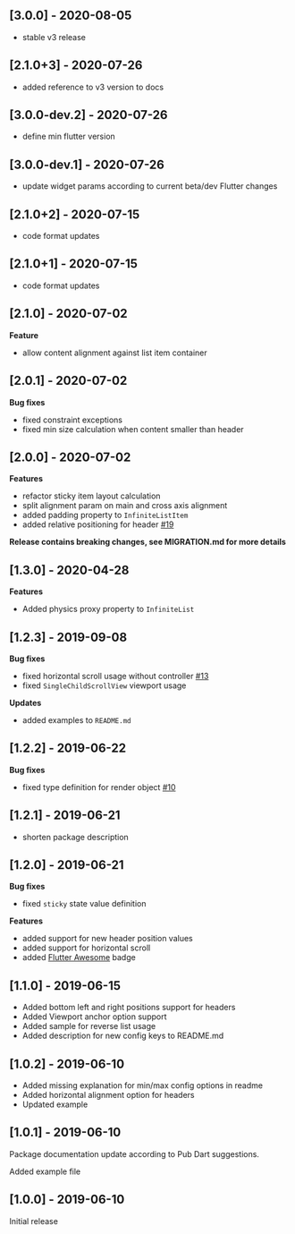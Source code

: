 ## [3.0.0] - 2020-08-05

- stable v3 release

## [2.1.0+3] - 2020-07-26

- added reference to v3 version to docs

## [3.0.0-dev.2] - 2020-07-26

- define min flutter version

## [3.0.0-dev.1] - 2020-07-26

- update widget params according to current beta/dev Flutter changes

## [2.1.0+2] - 2020-07-15

- code format updates

## [2.1.0+1] - 2020-07-15
- code format updates

## [2.1.0] - 2020-07-02

**Feature**
- allow content alignment against list item container

## [2.0.1] - 2020-07-02

**Bug fixes**
- fixed constraint exceptions
- fixed min size calculation when content smaller than header

## [2.0.0] - 2020-07-02

**Features**
- refactor sticky item layout calculation
- split alignment param on main and cross axis alignment
- added padding property to `InfiniteListItem`
- added relative positioning for header
  [#19](https://github.com/TatsuUkraine/flutter_sticky_infinite_list/issues/19)

**Release contains breaking changes, see MIGRATION.md for more details**

## [1.3.0] - 2020-04-28

**Features**
- Added physics proxy property to `InfiniteList`

## [1.2.3] - 2019-09-08

**Bug fixes**

- fixed horizontal scroll usage without controller
 [#13](https://github.com/TatsuUkraine/flutter_sticky_infinite_list/issues/13)
- fixed `SingleChildScrollView` viewport usage

**Updates**
- added examples to `README.md`

## [1.2.2] - 2019-06-22

**Bug fixes**

- fixed type definition for render object [#10](https://github.com/TatsuUkraine/flutter_sticky_infinite_list/issues/10)

## [1.2.1] - 2019-06-21

- shorten package description

## [1.2.0] - 2019-06-21

**Bug fixes**
- fixed `sticky` state value definition

**Features**
- added support for new header position values
- added support for horizontal scroll
- added [Flutter Awesome](https://github.com/Solido/awesome-flutter) badge 

## [1.1.0] - 2019-06-15

- Added bottom left and right positions support for headers
- Added Viewport anchor option support
- Added sample for reverse list usage
- Added description for new config keys to README.md 

## [1.0.2] - 2019-06-10

- Added missing explanation for min/max config options in readme
- Added horizontal alignment option for headers
- Updated example

## [1.0.1] - 2019-06-10

Package documentation update according to Pub Dart suggestions.

Added example file

## [1.0.0] - 2019-06-10

Initial release
